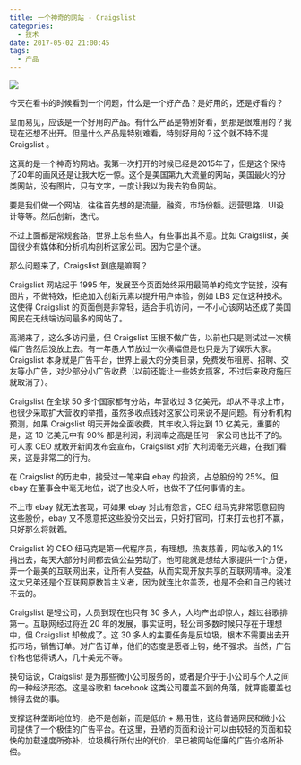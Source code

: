 ```yaml
---
title: 一个神奇的网站 - Craigslist
categories:
  - 技术
date: 2017-05-02 21:00:45
tags:
  - 产品
---
```


![](http://ww1.sinaimg.cn/large/006tKfTcgy1ff7b4ou2auj30go09ct9i.jpg)

今天在看书的时候看到一个问题，什么是一个好产品？是好用的，还是好看的？

显而易见，应该是一个好用的产品。有什么产品是特别好看，到那是很难用的？我现在还想不出开。但是什么产品是特别难看，特别好用的？这个就不特不提 Craigslist 。

这真的是一个神奇的网站。我第一次打开的时候已经是2015年了，但是这个保持了20年的画风还是让我大吃一惊。这个是美国第九大流量的网站，美国最火的分类网站，没有图片，只有文字，一度让我以为我去钓鱼网站。

要是我们做一个网站，往往首先想的是流量，融资，市场份额。运营思路，UI设计等等。然后创新，迭代。

不过上面都是常规套路，世界上总有些人，有些事出其不意。比如 Craigslist，美国很少有媒体和分析机构剖析这家公司。因为它是个谜。

那么问题来了，Craigslist 到底是嘛啊？

Craigslist 网站起于 1995 年，发展至今页面始终采用最简单的纯文字链接，没有图片，不做特效，拒绝加入创新元素以提升用户体验，例如 LBS 定位这种技术。这使得 Craigslist 的页面倒是非常轻，适合手机访问，一不小心该网站还成了美国网民在无线端访问最多的网站了。

高潮来了，这么多访问量，但 Craigslist 压根不做广告，以前也只是测试过一次横幅广告然后没放上去。有一年愚人节放过一次横幅但是也只是为了娱乐大家。Craigslist 本身就是广告平台，世界上最大的分类目录，免费发布租房、招聘、交友等小广告，对少部分小广告收费（以前还能让一些妓女揽客，不过后来政府施压就取消了）。

Craigslist 在全球 50 多个国家都有分站，年营收过 3 亿美元，却从不寻求上市，也很少采取扩大营收的举措，虽然多收点钱对这家公司来说不是问题。有分析机构预测，如果 Craigslist 明天开始全面收费，其年收入将达到 10 亿美元，重要的是，这 10 亿美元中有 90% 都是利润，利润率之高是任何一家公司也比不了的。可人家 CEO 就敢开新闻发布会宣布，Craigslist 对扩大利润毫无兴趣，在我们看来，这是非常二的行为。

在 Craigslist 的历史中，接受过一笔来自 ebay 的投资，占总股份的 25%。但 ebay 在董事会中毫无地位，说了也没人听，也做不了任何事情的主。

不上市 ebay 就无法套现，可如果 ebay 对此有怨言，CEO 纽马克非常愿意回购这些股份，ebay 又不愿意把这些股份交出去，只好打官司，打来打去也打不赢，只好那么将就着。

Craigslist 的 CEO 纽马克是第一代程序员，有理想，热衷慈善，网站收入的 1% 捐出去，每天大部分时间都去做公益劳动了。他可能就是想给大家提供一个方便，弄一个最美的互联网出来，让所有人受益，从而实现开放共享的互联网精神。没准这大兄弟还是个互联网原教旨主义者，因为就连比尔盖茨，也是不会和自己的钱过不去的。

Craigslist 是轻公司，人员到现在也只有 30 多人，人均产出却惊人，超过谷歌排第一。互联网经过将近 20 年的发展，事实证明，轻公司多数时候只存在于理想中，但 Craigslist 却做成了。这 30 多人的主要任务是反垃圾，根本不需要出去开拓市场，销售订单。对广告订单，他们的态度是愿者上钩，绝不强求。当然，广告价格也低得诱人，几十美元不等。

换句话说，Craigslist 是为那些微小公司服务的，或者是介乎于小公司与个人之间的一种经济形态。这是谷歌和 facebook 这类公司覆盖不到的角落，就算能覆盖也懒得去做的事。

支撑这种垄断地位的，绝不是创新，而是低价 + 易用性，这给普通网民和微小公司提供了一个极佳的广告平台。在这里，丑陋的页面和设计可以由较轻的页面和较快的加载速度所弥补，垃圾横行所付出的代价，早已被网站低廉的广告价格所补偿。